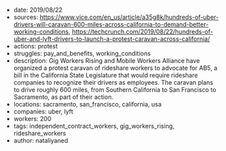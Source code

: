 - date: 2019/08/22
- sources: https://www.vice.com/en_us/article/a35g8k/hundreds-of-uber-drivers-will-caravan-600-miles-across-california-to-demand-better-working-conditions, https://techcrunch.com/2019/08/22/hundreds-of-uber-and-lyft-drivers-to-launch-a-protest-caravan-across-california/
- actions: protest
- struggles: pay_and_benefits, working_conditions
- description: Gig Workers Rising and Mobile Workers Alliance have organized a protest caravan of rideshare workers to advocate for AB5, a bill in the California State Legislature that would require rideshare companies to recognize their drivers as employees. The caravan plans to drive roughly 600 miles, from Southern California to San Francisco to Sacramento, as part of their action.
- locations: sacramento, san_francisco, california, usa
- companies: uber, lyft
- workers: 200
- tags: independent_contract_workers, gig_workers_rising, rideshare_workers
- author: nataliyaned
